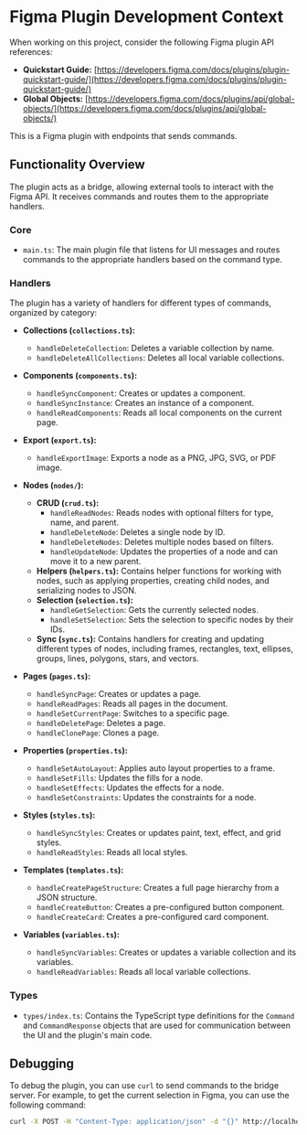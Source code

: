 # Figma Plugin Development Context

When working on this project, consider the following Figma plugin API references:

-   **Quickstart Guide:** [https://developers.figma.com/docs/plugins/plugin-quickstart-guide/](https://developers.figma.com/docs/plugins/plugin-quickstart-guide/)
-   **Global Objects:** [https://developers.figma.com/docs/plugins/api/global-objects/](https://developers.figma.com/docs/plugins/api/global-objects/)

This is a Figma plugin with endpoints that sends commands.

## Functionality Overview

The plugin acts as a bridge, allowing external tools to interact with the Figma API. It receives commands and routes them to the appropriate handlers.

### Core

-   `main.ts`: The main plugin file that listens for UI messages and routes commands to the appropriate handlers based on the command type.

### Handlers

The plugin has a variety of handlers for different types of commands, organized by category:

-   **Collections (`collections.ts`):**
    -   `handleDeleteCollection`: Deletes a variable collection by name.
    -   `handleDeleteAllCollections`: Deletes all local variable collections.

-   **Components (`components.ts`):**
    -   `handleSyncComponent`: Creates or updates a component.
    -   `handleSyncInstance`: Creates an instance of a component.
    -   `handleReadComponents`: Reads all local components on the current page.

-   **Export (`export.ts`):**
    -   `handleExportImage`: Exports a node as a PNG, JPG, SVG, or PDF image.

-   **Nodes (`nodes/`):**
    -   **CRUD (`crud.ts`):**
        -   `handleReadNodes`: Reads nodes with optional filters for type, name, and parent.
        -   `handleDeleteNode`: Deletes a single node by ID.
        -   `handleDeleteNodes`: Deletes multiple nodes based on filters.
        -   `handleUpdateNode`: Updates the properties of a node and can move it to a new parent.
    -   **Helpers (`helpers.ts`):** Contains helper functions for working with nodes, such as applying properties, creating child nodes, and serializing nodes to JSON.
    -   **Selection (`selection.ts`):**
        -   `handleGetSelection`: Gets the currently selected nodes.
        -   `handleSetSelection`: Sets the selection to specific nodes by their IDs.
    -   **Sync (`sync.ts`):** Contains handlers for creating and updating different types of nodes, including frames, rectangles, text, ellipses, groups, lines, polygons, stars, and vectors.

-   **Pages (`pages.ts`):**
    -   `handleSyncPage`: Creates or updates a page.
    -   `handleReadPages`: Reads all pages in the document.
    -   `handleSetCurrentPage`: Switches to a specific page.
    -   `handleDeletePage`: Deletes a page.
    -   `handleClonePage`: Clones a page.

-   **Properties (`properties.ts`):**
    -   `handleSetAutoLayout`: Applies auto layout properties to a frame.
    -   `handleSetFills`: Updates the fills for a node.
    -   `handleSetEffects`: Updates the effects for a node.
    -   `handleSetConstraints`: Updates the constraints for a node.

-   **Styles (`styles.ts`):**
    -   `handleSyncStyles`: Creates or updates paint, text, effect, and grid styles.
    -   `handleReadStyles`: Reads all local styles.

-   **Templates (`templates.ts`):**
    -   `handleCreatePageStructure`: Creates a full page hierarchy from a JSON structure.
    -   `handleCreateButton`: Creates a pre-configured button component.
    -   `handleCreateCard`: Creates a pre-configured card component.

-   **Variables (`variables.ts`):**
    -   `handleSyncVariables`: Creates or updates a variable collection and its variables.
    -   `handleReadVariables`: Reads all local variable collections.

### Types

-   `types/index.ts`: Contains the TypeScript type definitions for the `Command` and `CommandResponse` objects that are used for communication between the UI and the plugin's main code.

## Debugging

To debug the plugin, you can use `curl` to send commands to the bridge server. For example, to get the current selection in Figma, you can use the following command:

```bash
curl -X POST -H "Content-Type: application/json" -d "{}" http://localhost:3001/api/get-selection
```
